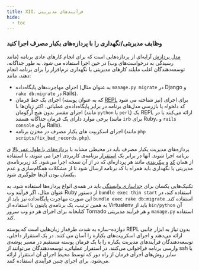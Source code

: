```yaml
---
title: XII. فرآیندهای مدیریتی
hide:
  - toc
---
```

### وظایف مدیریتی/نگهداری را با پردازه‌های یکبار مصرف اجرا کنید

[مدل پردازش](./concurrency.md) آرایه‌ای از پردازه‌هایی است که برای انجام کارهای عادی برنامه (مانند رسیدگی به درخواست‌های وب) در حین اجرا استفاده می شود. به طور جداگانه، توسعه‌دهندگان اغلب مایلند کارهای مدیریتی یا نگهداری نرم‌افزار را برای برنامه انجام دهند، مانند:

* اجرای مهاجرت‌های پایگاه‌داده (به عنوان مثال `manage.py migrate` در Django و `rake db:migrate` در Rails).
* اجرای یک خط فرمان (که به عنوان پوسته [REPL](http://en.wikipedia.org/wiki/Read-eval-print_loop) نیز شناخته می شود) برای اجرای کد دلخواه یا بازرسی مدل‌های برنامه در برابر پایگاه‌داده‌ی عملیاتی. اکثر زبان‌ها با اجرای مفسر بدون هیچ آرگومان (مانند `python` یا `perl`) یک REPL ارائه می‌کنند یا در برخی موارد دارای یک فرمان جداگانه هستند (مانند `irb` برای Ruby،   و `rails console` برای Rails).
* اجرای اسکریپت های یکبار مصرف در مخزن برنامه (مانند `php scripts/fix_bad_records.php`).

پردازه‌های مدیریت یکبار مصرف باید در محیطی مشابه با [پردازه‌های با طول عمر بالا](./processes.md) ی برنامه اجرا شوند. آنها در برابر یک [استقرار](./build-release-run.md) برنامه‌ی کاربردی اجرا می شوند، با استفاده از همان [کد](./codebase.md) و [پیکربندی](./config.md) مانند هر پردازه‌ای که در از آن نسخه اجرا می‌شود. کد زیربرنامه‌ی مدیریتی یا نگهداری باید همراه با کد برنامه ارسال شود تا از مشکلات همگام‌سازی و عدم یکسان بودن آن‌ها جلوگیری شود.

تکنیک‌هایی یکسان برای [جداسازی وابستگی](./dependencies.md) باید در همه‌ی انواع پردازه‌ها استفاده شود. به عنوان مثال، اگر فرآیند وب Ruby از دستور `bundle exec thin start` استفاده کند، در این صورت مهاجرت پایگاه‌داده نیز باید از `bundle exec rake db:migrate` استفاده کند. به همین ترتیب، یک برنامه‌ی پایتون با استفاده از Virtualenv باید از `bin/python` آن کتابخانه برای اجرای هر دو وب سرور Tornado و هر فرآیند مدیریتی `manage.py` استفاده کند.

دوازده-سازه به شدت طرفدار زبان‌هایی است که پوسته REPL بدون نیاز به ابزار جانبی ارائه می‌دهند و اجرای اسکریپت‌های یکباره را آسان می کنند. در یک استقرار داخلی، توسعه‌دهندگان فرآیندهای مدیریت یکباره را با یک فرمان پوسته مستقیم در مسیر پوشه‌ی وارسی برنامه فراخوانی می‌کنند. در استقرار عملیاتی، توسعه‌دهندگان می‌توانند از ssh یا سایر روش‌های اجرای فرمان از راه دور که توسط محیط اجرای آن استقرار ارائه می‌شود، برای اجرای چنین فرآیندی استفاده کنند.
